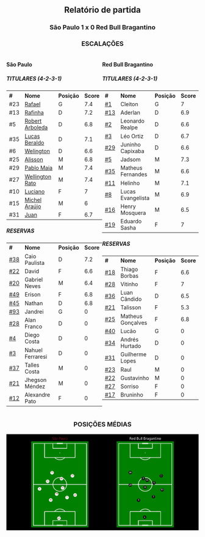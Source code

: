 <h2 style="text-align: center;">Relatório de partida</h3>

<h3 style="text-align: center;">São Paulo 1 x 0 Red Bull Bragantino</h3>

<h3 style="text-align: center;">ESCALAÇÕES</h3>

<div style="text-align: left; display: grid; grid-template-columns: 1fr 1fr;">
  <div>
    <h4>São Paulo</h4>
    <table>
        <h5>TITULARES (4-2-3-1)</h5>
        <th>
        #
        </th>
        <th>
        Nome
        </th>
        <th>
        Posição
        </th>
        <th>
        Score
        </th>
        <tr>
            <td>#23
            </td>
            <td><a href="../players/11067452_33132.md">Rafael</a>
            </td>
            <td>G
            </td>
            <td>7.4
            </td>
        </tr><tr>
            <td>#13
            </td>
            <td><a href="../players/11067452_12634.md">Rafinha</a>
            </td>
            <td>D
            </td>
            <td>7.2
            </td>
        </tr><tr>
            <td>#5
            </td>
            <td><a href="../players/11067452_338937.md">Robert Arboleda</a>
            </td>
            <td>D
            </td>
            <td>6.8
            </td>
        </tr><tr>
            <td>#35
            </td>
            <td><a href="../players/11067452_1108441.md">Lucas Beraldo</a>
            </td>
            <td>D
            </td>
            <td>7.1
            </td>
        </tr><tr>
            <td>#6
            </td>
            <td><a href="../players/11067452_1009920.md">Welington</a>
            </td>
            <td>D
            </td>
            <td>6.6
            </td>
        </tr><tr>
            <td>#25
            </td>
            <td><a href="../players/11067452_291723.md">Alisson</a>
            </td>
            <td>M
            </td>
            <td>6.8
            </td>
        </tr><tr>
            <td>#29
            </td>
            <td><a href="../players/11067452_1120721.md">Pablo Maia</a>
            </td>
            <td>M
            </td>
            <td>7.4
            </td>
        </tr><tr>
            <td>#27
            </td>
            <td><a href="../players/11067452_865356.md">Wellington Rato</a>
            </td>
            <td>M
            </td>
            <td>7.4
            </td>
        </tr><tr>
            <td>#10
            </td>
            <td><a href="../players/11067452_282557.md">Luciano</a>
            </td>
            <td>F
            </td>
            <td>7
            </td>
        </tr><tr>
            <td>#15
            </td>
            <td><a href="../players/11067452_924857.md">Michel Araújo</a>
            </td>
            <td>M
            </td>
            <td>6
            </td>
        </tr><tr>
            <td>#31
            </td>
            <td><a href="../players/11067452_1009928.md">Juan</a>
            </td>
            <td>F
            </td>
            <td>6.7
            </td>
        </tr>
        </table>
        <table>
        <h5> RESERVAS</h5>
        <th>
        #
        </th>
        <th>
        Nome
        </th>
        <th>
        Posição
        </th>
        <th>
        Score
        </th>
        <tr>
            <td><a href="./players/11067452_931591.md">#38</a>
            </td>
            <td>Caio Paulista
            </td>
            <td>D
            </td>
            <td>7.2
            </td>
        </tr><tr>
            <td><a href="./players/11067452_840291.md">#22</a>
            </td>
            <td>David
            </td>
            <td>F
            </td>
            <td>6.6
            </td>
        </tr><tr>
            <td><a href="./players/11067452_875294.md">#20</a>
            </td>
            <td>Gabriel Neves
            </td>
            <td>M
            </td>
            <td>6.4
            </td>
        </tr><tr>
            <td><a href="./players/11067452_1089111.md">#49</a>
            </td>
            <td>Erison
            </td>
            <td>F
            </td>
            <td>6.8
            </td>
        </tr><tr>
            <td><a href="./players/11067452_1116955.md">#45</a>
            </td>
            <td>Nathan
            </td>
            <td>D
            </td>
            <td>6.8
            </td>
        </tr><tr>
            <td><a href="./players/11067452_874979.md">#93</a>
            </td>
            <td>Jandrei
            </td>
            <td>G
            </td>
            <td>0
            </td>
        </tr><tr>
            <td><a href="./players/11067452_875402.md">#28</a>
            </td>
            <td>Alan Franco
            </td>
            <td>D
            </td>
            <td>0
            </td>
        </tr><tr>
            <td><a href="./players/11067452_995293.md">#4</a>
            </td>
            <td>Diego Costa
            </td>
            <td>D
            </td>
            <td>0
            </td>
        </tr><tr>
            <td><a href="./players/11067452_881215.md">#3</a>
            </td>
            <td>Nahuel Ferraresi
            </td>
            <td>D
            </td>
            <td>0
            </td>
        </tr><tr>
            <td><a href="./players/11067452_1002360.md">#37</a>
            </td>
            <td>Talles Costa
            </td>
            <td>M
            </td>
            <td>0
            </td>
        </tr><tr>
            <td><a href="./players/11067452_590150.md">#21</a>
            </td>
            <td>Jhegson Méndez
            </td>
            <td>M
            </td>
            <td>0
            </td>
        </tr><tr>
            <td><a href="./players/11067452_32164.md">#12</a>
            </td>
            <td>Alexandre Pato
            </td>
            <td>F
            </td>
            <td>0
            </td>
        </tr>
     </table>
</div>
  <div>
    <h4>Red Bull Bragantino</h4>
    <table>
        <h5>TITULARES (4-2-3-1)</h5>
        <th>
        #
        </th>
        <th>
        Nome
        </th>
        <th>
        Posição
        </th>
        <th>
        Score
        </th>
        <tr>
            <td><a href="./players/11067452_844576.md">#1</a>
            </td>
            <td>Cleiton
            </td>
            <td>G
            </td>
            <td>7
            </td>
        </tr><tr>
            <td><a href="./players/11067452_584432.md">#13</a>
            </td>
            <td>Aderlan
            </td>
            <td>D
            </td>
            <td>6.9
            </td>
        </tr><tr>
            <td><a href="./players/11067452_977676.md">#2</a>
            </td>
            <td>Leonardo Realpe
            </td>
            <td>D
            </td>
            <td>6.6
            </td>
        </tr><tr>
            <td><a href="./players/11067452_869643.md">#3</a>
            </td>
            <td>Léo Ortiz
            </td>
            <td>D
            </td>
            <td>6.7
            </td>
        </tr><tr>
            <td><a href="./players/11067452_870556.md">#29</a>
            </td>
            <td>Juninho Capixaba
            </td>
            <td>D
            </td>
            <td>6.6
            </td>
        </tr><tr>
            <td><a href="./players/11067452_964127.md">#5</a>
            </td>
            <td>Jadsom
            </td>
            <td>M
            </td>
            <td>7.3
            </td>
        </tr><tr>
            <td><a href="./players/11067452_840150.md">#35</a>
            </td>
            <td>Matheus Fernandes
            </td>
            <td>M
            </td>
            <td>6.6
            </td>
        </tr><tr>
            <td><a href="./players/11067452_906837.md">#11</a>
            </td>
            <td>Helinho
            </td>
            <td>M
            </td>
            <td>7.1
            </td>
        </tr><tr>
            <td><a href="./players/11067452_331397.md">#8</a>
            </td>
            <td>Lucas Evangelista
            </td>
            <td>M
            </td>
            <td>6.9
            </td>
        </tr><tr>
            <td><a href="./players/11067452_1170680.md">#16</a>
            </td>
            <td>Henry Mosquera
            </td>
            <td>M
            </td>
            <td>6.5
            </td>
        </tr><tr>
            <td><a href="./players/11067452_143846.md">#19</a>
            </td>
            <td>Eduardo Sasha
            </td>
            <td>F
            </td>
            <td>7
            </td>
        </tr>
        </table>
        <table>
        <h5> RESERVAS</h5>
        <th>
        #
        </th>
        <th>
        Nome
        </th>
        <th>
        Posição
        </th>
        <th>
        Score
        </th>
        <tr>
            <td><a href="./players/11067452_1018547.md">#18</a>
            </td>
            <td>Thiago Borbas
            </td>
            <td>F
            </td>
            <td>6.6
            </td>
        </tr><tr>
            <td><a href="./players/11067452_982405.md">#28</a>
            </td>
            <td>Vitinho
            </td>
            <td>F
            </td>
            <td>7
            </td>
        </tr><tr>
            <td><a href="./players/11067452_905459.md">#36</a>
            </td>
            <td>Luan Cândido
            </td>
            <td>D
            </td>
            <td>6.5
            </td>
        </tr><tr>
            <td><a href="./players/11067452_1463902.md">#21</a>
            </td>
            <td>Talisson
            </td>
            <td>F
            </td>
            <td>5.3
            </td>
        </tr><tr>
            <td><a href="./players/11067452_1175553.md">#25</a>
            </td>
            <td>Matheus Gonçalves
            </td>
            <td>F
            </td>
            <td>6.8
            </td>
        </tr><tr>
            <td><a href="./players/11067452_981586.md">#40</a>
            </td>
            <td>Lucão
            </td>
            <td>G
            </td>
            <td>0
            </td>
        </tr><tr>
            <td><a href="./players/11067452_987589.md">#34</a>
            </td>
            <td>Andrés Hurtado
            </td>
            <td>D
            </td>
            <td>0
            </td>
        </tr><tr>
            <td><a href="./players/11067452_1097858.md">#31</a>
            </td>
            <td>Guilherme Lopes
            </td>
            <td>D
            </td>
            <td>0
            </td>
        </tr><tr>
            <td><a href="./players/11067452_870760.md">#23</a>
            </td>
            <td>Raul
            </td>
            <td>M
            </td>
            <td>0
            </td>
        </tr><tr>
            <td><a href="./players/11067452_1463904.md">#22</a>
            </td>
            <td>Gustavinho
            </td>
            <td>M
            </td>
            <td>0
            </td>
        </tr><tr>
            <td><a href="./players/11067452_1105595.md">#27</a>
            </td>
            <td>Sorriso
            </td>
            <td>F
            </td>
            <td>0
            </td>
        </tr><tr>
            <td><a href="./players/11067452_1124246.md">#17</a>
            </td>
            <td>Bruninho
            </td>
            <td>F
            </td>
            <td>0
            </td>
        </tr>
     </table>
  </div>
</div>

<h3 style="text-align: center;">POSIÇÕES MÉDIAS</h3>
<img src=avg_positions/11067452.png>